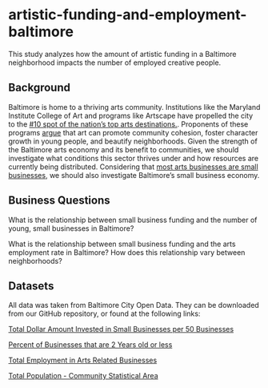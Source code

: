 # artistic-funding-and-employment-baltimore
This study analyzes how the amount of artistic funding in a Baltimore neighborhood impacts the number of employed creative people.

## Background

Baltimore is home to a thriving arts community. Institutions like the Maryland Institute College of Art and programs like Artscape have propelled the city to the [#10 spot of the nation’s top arts destinations.](https://www.greaterbaltimore.org/news/blog/importance-arts-economic-development). Proponents of these programs [argue](https://www.baltimoresun.com/opinion/op-ed/bs-ed-mica-hoi-20151227-story.html) that art can promote community cohesion, foster character growth in young people, and beautify neighborhoods. Given the strength of the Baltimore arts economy and its benefit to communities, we should investigate what conditions this sector thrives under and how resources are currently being distributed. Considering that [most arts businesses are small businesses](https://www.arts.gov/stories/blog/2020/taking-note-monitoring-role-freelancers-and-small-businesses-arts-economy-and-early-signs-covid-19), we should also investigate Baltimore’s small business economy.

## Business Questions

What is the relationship between small business funding and the number of young, small businesses in Baltimore? 

What is the relationship between small business funding and the arts employment rate in Baltimore? How does this relationship vary between neighborhoods? 

## Datasets

All data was taken from Baltimore City Open Data. They can be downloaded from our GitHub repository, or found at the following links: 

[Total Dollar Amount Invested in Small Businesses per 50 Businesses](https://data.baltimorecity.gov/datasets/bniajfi::total-dollar-amount-invested-in-small-businesses-per-50-businesses?geometry=-77.142%2C39.192%2C-76.099%2C39.378&page=6&selectedAttribute=Shape__Length)

[Percent of Businesses that are 2 Years old or less](https://data.baltimorecity.gov/datasets/bniajfi::percent-of-businesses-that-are-2-years-old-or-less-1?geometry=-77.142%2C39.192%2C-76.099%2C39.378)

[Total Employment in Arts Related Businesses](https://data.baltimorecity.gov/datasets/bniajfi::total-employment-in-arts-related-businesses/data?page=2)

[Total Population - Community Statistical Area](https://data.baltimorecity.gov/datasets/bniajfi::total-population-community-statistical-area/data?geometry=-77.142%2C39.192%2C-76.099%2C39.378&selectedAttribute=tpop10)



